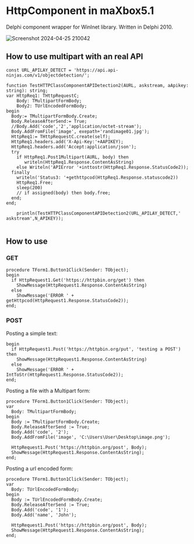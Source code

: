 # HttpComponent in maXbox5.1
Delphi component wrapper for WinInet library. Written in Delphi 2010.

![Screenshot 2024-04-25 210042](https://github.com/maxkleiner/HttpComponent/assets/3393121/00c84fc0-2f5a-457d-8d87-a86729c19765)

## How to use multipart with an real API

```
const URL_APILAY_DETECT = 'https://api.api-ninjas.com/v1/objectdetection/';

function TestHTTPClassComponentAPIDetection2(AURL, askstream, aApikey: string): string;
var HttpReq1: THttpRequestC;
    Body: TMultipartFormBody;
    Body2: TUrlEncodedFormBody;
begin
  Body:= TMultipartFormBody.Create;
  Body.ReleaseAfterSend:= True;
  //Body.Add('code','2','application/octet-stream');
  Body.AddFromFile('image', exepath+'randimage01.jpg');
  HttpReq1:= THttpRequestC.create(self);
  HttpReq1.headers.add('X-Api-Key:'+AAPIKEY);
  HttpReq1.headers.add('Accept:application/json');
  try
    if HttpReq1.Post1Multipart(AURL, body) then
       writeln(HttpReq1.Response.ContentAsString)
    else Writeln('APIError '+inttostr(HttpReq1.Response.StatusCode2));
  finally 
    writeln('Status3: '+gethttpcod(HttpReq1.Response.statuscode2))
    HttpReq1.Free;  
    sleep(200)
    // if assigned(body) then body.free;
  end; 
end;

    println(TestHTTPClassComponentAPIDetection2(URL_APILAY_DETECT,' askstream',N_APIKEY));
 
```


## How to use

### GET
```
procedure TForm1.Button1Click(Sender: TObject);
begin
  if HttpRequest1.Get('https://httpbin.org/get') then
    ShowMessage(HttpRequest1.Response.ContentAsString)
  else
    ShowMessage('ERROR ' + getHttpcod(HttpRequest1.Response.StatusCode2));
end;
```
### POST
Posting a simple text:
```procedure TForm1.Button1Click(Sender: TObject);
begin
  if HttpRequest1.Post('https://httpbin.org/put', 'testing a POST') then
    ShowMessage(HttpRequest1.Response.ContentAsString)
  else
    ShowMessage('ERROR ' + IntToStr(HttpRequest1.Response.StatusCode2));
end;
```
Posting a file with a Multipart form:
```
procedure TForm1.Button1Click(Sender: TObject);
var
  Body: TMultipartFormBody;
begin
  Body := TMultipartFormBody.Create;
  Body.ReleaseAfterSend := True;
  Body.Add('code', '2');
  Body.AddFromFile('image', 'C:\Users\User\Desktop\image.png');

  HttpRequest1.Post('https://httpbin.org/post', Body);
  ShowMessage(HttpRequest1.Response.ContentAsString);
end;
```
Posting a url encoded form:
```
procedure TForm1.Button1Click(Sender: TObject);
var
  Body: TUrlEncodedFormBody;
begin
  Body := TUrlEncodedFormBody.Create;
  Body.ReleaseAfterSend := True;
  Body.Add('code', '1');
  Body.Add('name', 'John');

  HttpRequest1.Post('https://httpbin.org/post', Body);
  ShowMessage(HttpRequest1.Response.ContentAsString);
end;
```

